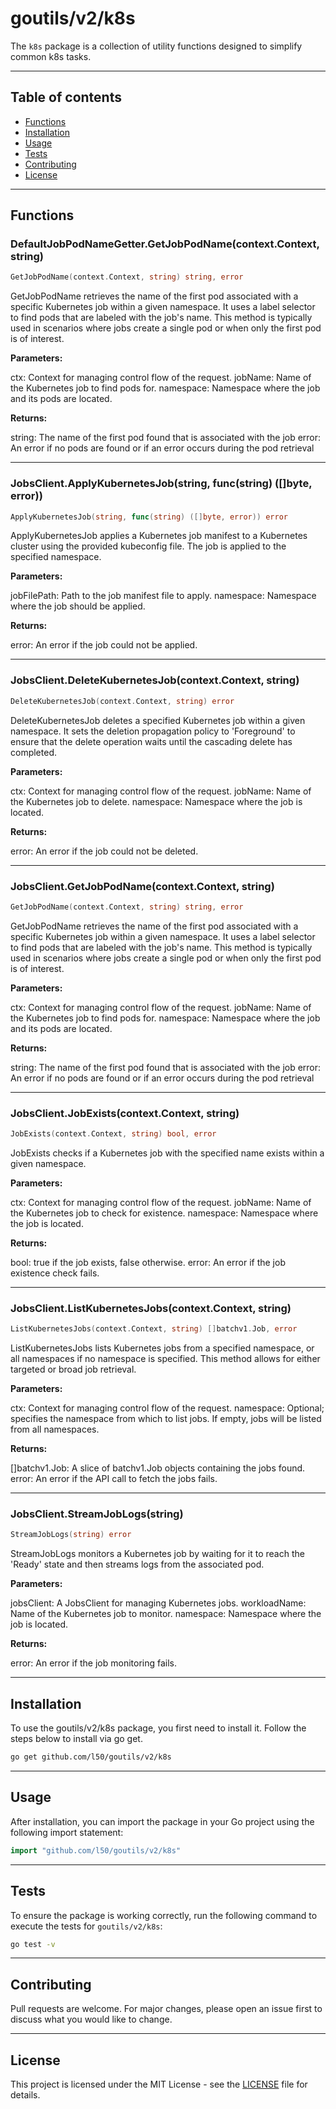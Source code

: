 # goutils/v2/k8s

The `k8s` package is a collection of utility functions
designed to simplify common k8s tasks.

---

## Table of contents

- [Functions](#functions)
- [Installation](#installation)
- [Usage](#usage)
- [Tests](#tests)
- [Contributing](#contributing)
- [License](#license)

---

## Functions

### DefaultJobPodNameGetter.GetJobPodName(context.Context, string)

```go
GetJobPodName(context.Context, string) string, error
```

GetJobPodName retrieves the name of the first pod associated with a specific
Kubernetes job within a given namespace. It uses a label selector to find
pods that are labeled with the job's name. This method is typically used in
scenarios where jobs create a single pod or when only the first pod
is of interest.

**Parameters:**

ctx: Context for managing control flow of the request.
jobName: Name of the Kubernetes job to find pods for.
namespace: Namespace where the job and its pods are located.

**Returns:**

string: The name of the first pod found that is associated with the job
error: An error if no pods are found or if an error occurs during the pod retrieval

---

### JobsClient.ApplyKubernetesJob(string, func(string) ([]byte, error))

```go
ApplyKubernetesJob(string, func(string) ([]byte, error)) error
```

ApplyKubernetesJob applies a Kubernetes job manifest to a Kubernetes cluster
using the provided kubeconfig file. The job is applied to the specified namespace.

**Parameters:**

jobFilePath: Path to the job manifest file to apply.
namespace: Namespace where the job should be applied.

**Returns:**

error: An error if the job could not be applied.

---

### JobsClient.DeleteKubernetesJob(context.Context, string)

```go
DeleteKubernetesJob(context.Context, string) error
```

DeleteKubernetesJob deletes a specified Kubernetes job within
a given namespace. It sets the deletion propagation policy
to 'Foreground' to ensure that the delete operation waits
until the cascading delete has completed.

**Parameters:**

ctx: Context for managing control flow of the request.
jobName: Name of the Kubernetes job to delete.
namespace: Namespace where the job is located.

**Returns:**

error: An error if the job could not be deleted.

---

### JobsClient.GetJobPodName(context.Context, string)

```go
GetJobPodName(context.Context, string) string, error
```

GetJobPodName retrieves the name of the first pod associated with a specific
Kubernetes job within a given namespace. It uses a label selector to find
pods that are labeled with the job's name. This method is typically used in
scenarios where jobs create a single pod or when only the first pod
is of interest.

**Parameters:**

ctx: Context for managing control flow of the request.
jobName: Name of the Kubernetes job to find pods for.
namespace: Namespace where the job and its pods are located.

**Returns:**

string: The name of the first pod found that is associated with the job
error: An error if no pods are found or if an error occurs during the pod retrieval

---

### JobsClient.JobExists(context.Context, string)

```go
JobExists(context.Context, string) bool, error
```

JobExists checks if a Kubernetes job with the specified name exists within a given namespace.

**Parameters:**

ctx: Context for managing control flow of the request.
jobName: Name of the Kubernetes job to check for existence.
namespace: Namespace where the job is located.

**Returns:**

bool: true if the job exists, false otherwise.
error: An error if the job existence check fails.

---

### JobsClient.ListKubernetesJobs(context.Context, string)

```go
ListKubernetesJobs(context.Context, string) []batchv1.Job, error
```

ListKubernetesJobs lists Kubernetes jobs from a specified namespace, or all namespaces
if no namespace is specified. This method allows for either targeted or broad job retrieval.

**Parameters:**

ctx: Context for managing control flow of the request.
namespace: Optional; specifies the namespace from which to list jobs. If empty, jobs will be listed from all namespaces.

**Returns:**

[]batchv1.Job: A slice of batchv1.Job objects containing the jobs found.
error: An error if the API call to fetch the jobs fails.

---

### JobsClient.StreamJobLogs(string)

```go
StreamJobLogs(string) error
```

StreamJobLogs monitors a Kubernetes job by waiting for it to reach
the 'Ready' state and then streams logs from the associated pod.

**Parameters:**

jobsClient: A JobsClient for managing Kubernetes jobs.
workloadName: Name of the Kubernetes job to monitor.
namespace: Namespace where the job is located.

**Returns:**

error: An error if the job monitoring fails.

---

## Installation

To use the goutils/v2/k8s package, you first need to install it.
Follow the steps below to install via go get.

```bash
go get github.com/l50/goutils/v2/k8s
```

---

## Usage

After installation, you can import the package in your Go project
using the following import statement:

```go
import "github.com/l50/goutils/v2/k8s"
```

---

## Tests

To ensure the package is working correctly, run the following
command to execute the tests for `goutils/v2/k8s`:

```bash
go test -v
```

---

## Contributing

Pull requests are welcome. For major changes,
please open an issue first to discuss what
you would like to change.

---

## License

This project is licensed under the MIT
License - see the [LICENSE](../LICENSE)
file for details.
